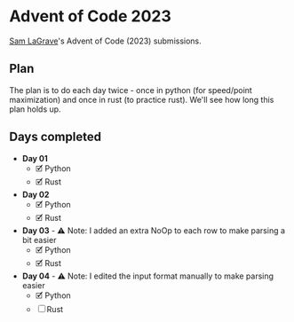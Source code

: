 # Advent of Code 2023

[Sam LaGrave](https://github.com/SLaGrave)'s Advent of Code (2023) submissions.

## Plan

The plan is to do each day twice - once in python (for speed/point maximization) and once in rust (to practice rust). We'll see how long this plan holds up.

## Days completed

- **Day 01**
  - 🗹 Python
  - 🗹 Rust
- **Day 02**
  - 🗹 Python
  - 🗹 Rust
- **Day 03** - ⚠️ Note: I added an extra NoOp to each row to make parsing a bit easier
  - 🗹 Python
  - 🗹 Rust
- **Day 04** - ⚠️ Note: I edited the input format manually to make parsing easier
  - 🗹 Python
  - ☐ Rust
